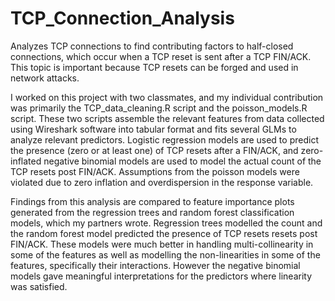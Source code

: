 # TCP_Connection_Analysis
Analyzes TCP connections to find contributing factors to half-closed connections, which occur when a TCP reset is sent after a TCP FIN/ACK. This topic is important because TCP resets can be forged and used in network attacks.

I worked on this project with two classmates, and my individual contribution was primarily the TCP_data_cleaning.R script and the poisson_models.R script. These two scripts assemble the relevant features from data collected using Wireshark software into tabular format and fits several GLMs to analyze relevant predictors. Logistic regression models are used to predict the presence (zero or at least one) of TCP resets after a FIN/ACK, and zero-inflated negative binomial models are used to model the actual count of the TCP resets post FIN/ACK. Assumptions from the poisson models were violated due to zero inflation and overdispersion in the response variable.

Findings from this analysis are compared to feature importance plots generated from the regression trees and random forest classification models, which my partners wrote. Regression trees modelled the count and the random forest model predicted the presence of TCP resets resets post FIN/ACK. These models were much better in handling multi-collinearity in some of the features as well as modelling the non-linearities in some of the features, specifically their interactions. However the negative binomial models gave meaningful interpretations for the predictors where linearity was satisfied.

